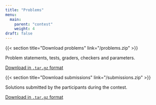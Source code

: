 ```yaml
---
title: "Problems"
menu:
  main:
    parent: "contest"
    weight: 4
draft: false
---
```


{{< section title="Download problems" link="/problems.zip" >}}

Problem statements, tests, graders, checkers and parameters.

[Download in `.tar.gz` format](/problems.tar.gz)

{{< section title="Download submissions"
link="/submissions.zip" >}}

Solutions submitted by the participants during the contest.

[Download in `.tar.gz` format](/submissions.tar.gz)
